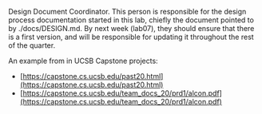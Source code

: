 Design Document Coordinator. This person is responsible for the design process documentation started in this lab, chiefly the document pointed to by ./docs/DESIGN.md. By next week (lab07), they should ensure that there is a first version, and will be responsible for updating it throughout the rest of the quarter.

An example from in UCSB Capstone projects:
- [https://capstone.cs.ucsb.edu/past20.html](https://capstone.cs.ucsb.edu/past20.html)
- [https://capstone.cs.ucsb.edu/team_docs_20/prd1/alcon.pdf](https://capstone.cs.ucsb.edu/team_docs_20/prd1/alcon.pdf)
